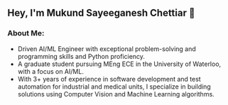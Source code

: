 ## Hey, I'm Mukund Sayeeganesh Chettiar 👋

### About Me:
- Driven AI/ML Engineer with exceptional problem-solving and programming skills and Python proficiency.
- A graduate student pursuing MEng ECE in the University of Waterloo, with a focus on AI/ML.
- With 3+ years of experience in software development and test automation for industrial and medical units, I specialize in building solutions using Computer Vision and Machine Learning algorithms.


